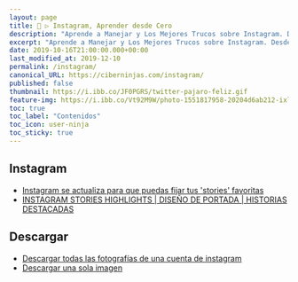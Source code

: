 ```yaml
---
layout: page
title: 🐤 ▷ Instagram, Aprender desde Cero
description: "Aprende a Manejar y Los Mejores Trucos sobre Instagram. Desde cero todo lo que debes saber"
excerpt: "Aprende a Manejar y Los Mejores Trucos sobre Instagram. Desde cero todo lo que debes saber"
date: 2019-10-16T21:00:00.000+00:00
last_modified_at: 2019-12-10
permalink: /instagram/
canonical_URL: https://ciberninjas.com/instagram/
published: false
thumbnail: https://i.ibb.co/JF0PGRS/twitter-pajaro-feliz.gif
feature-img: https://i.ibb.co/Vt92M9W/photo-1551817958-20204d6ab212-ixlib-rb-1-2.jpg
toc: true
toc_label: "Contenidos"
toc_icon: user-ninja
toc_sticky: true
---
```


## Instagram

* [Instagram se actualiza para que puedas fijar tus 'stories' favoritas](https://www.cnet.com/es/noticias/instagram-highlights-stories-archive/)
* [INSTAGRAM STORIES HIGHLIGHTS | DISEÑO DE PORTADA | HISTORIAS DESTACADAS](https://www.youtube.com/watch?v=_CUEGu10tOA)
  
## Descargar

* [Descargar todas las fotografías de una cuenta de instagram](https://www.instaphotodownloader.com/user-album)
* [Descargar una sola imagen](https://downloadgram.com/)